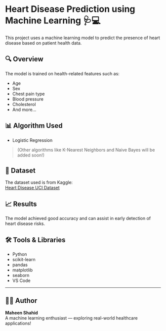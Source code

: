 # Heart Disease Prediction using Machine Learning 🩺💻

This project uses a machine learning model to predict the presence of heart disease based on patient health data.

## 🔍 Overview

The model is trained on health-related features such as:
- Age
- Sex
- Chest pain type
- Blood pressure
- Cholesterol
- And more...

## 📊 Algorithm Used

- Logistic Regression  
> (Other algorithms like K-Nearest Neighbors and Naive Bayes will be added soon!)

## 📁 Dataset

The dataset used is from Kaggle:  
[Heart Disease UCI Dataset](https://www.kaggle.com/datasets/ronitf/heart-disease-uci)

## 📈 Results

The model achieved good accuracy and can assist in early detection of heart disease risks.

## 🛠️ Tools & Libraries

- Python
- scikit-learn
- pandas
- matplotlib
- seaborn
- VS Code

---

## 👩‍💻 Author

**Maheen Shahid**  
A machine learning enthusiast — exploring real-world healthcare applications!
